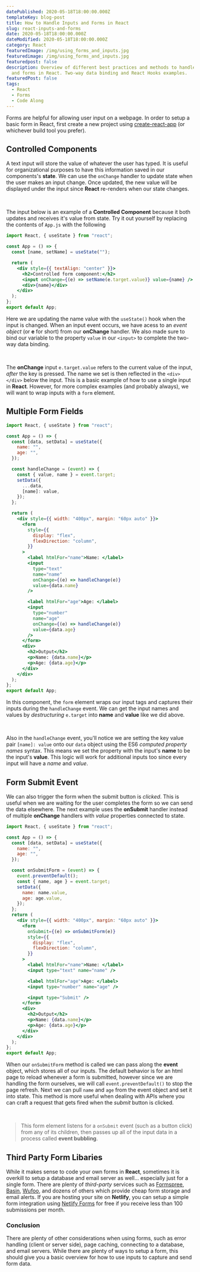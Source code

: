 ```yaml
---
datePublished: 2020-05-18T18:00:00.000Z
templateKey: blog-post
title: How to Handle Inputs and Forms in React
slug: react-inputs-and-forms
date: 2020-05-18T18:00:00.000Z
dateModified: 2020-05-18T18:00:00.000Z
category: React
featuredImage: /img/using_forms_and_inputs.jpg
featuredimage: /img/using_forms_and_inputs.jpg
featuredpost: false
description: Overview of different best practices and methods to handle inputs
  and forms in React. Two-way data binding and React Hooks examples.
featuredPost: false
tags:
  - React
  - Forms
  - Code Along
---
```

Forms are helpful for allowing user input on a webpage. In order to setup a basic form in React, first create a new project using [create-react-app](https://www.code-boost.com/create-react-app/) (or whichever build tool you prefer).

## Controlled Components

A text input will store the value of whatever the user has typed. It is useful for organizational purposes to have this information saved in our components's **state**. We can use the `onChange` handler to update state when the user makes an input change. Once updated, the new value will be displayed under the input since **React** re-renders when our state changes. 

&nbsp;  

The input below is an example of a **Controlled Component** because it both updates and receives it's value from state. Try it out yourself by replacing the contents of `App.js` with the following

```jsx
import React, { useState } from "react";

const App = () => {
  const [name, setName] = useState("");

  return (
    <div style={{ textAlign: "center" }}>
      <h2>Controlled form component:</h2>
      <input onChange={(e) => setName(e.target.value)} value={name} />
      <div>{name}</div>
    </div>
  );
};
export default App;
```

Here we are updating the name value with the `useState()` hook when the input is changed. When an input event occurs, we have acess to an *event object* (or **e** for short) from our **onChange** handler. We also made sure to bind our variable to the property `value` in our `<input>`  to complete the two-way data binding.

&nbsp;

The **onChange** input `e.target.value` refers to the current value of the input, *after* the key is pressed. The name we set is then reflected in the `<div></div>` below the input. This is a basic example of how to use a single input in **React**. However, for more complex examples (and probably always), we will want to wrap inputs with a `form` element.

## Multiple Form Fields

```jsx
import React, { useState } from "react";

const App = () => {
  const [data, setData] = useState({
    name: "",
    age: "",
  });

  const handleChange = (event) => {
    const { value, name } = event.target;
    setData({
      ...data,
      [name]: value,
    });
  };

  return (
    <div style={{ width: "400px", margin: "60px auto" }}>
      <form
        style={{
          display: "flex",
          flexDirection: "column",
        }}
      >
        <label htmlFor="name">Name: </label>
        <input
          type="text"
          name="name"
          onChange={(e) => handleChange(e)}
          value={data.name}
        />

        <label htmlFor="age">Age: </label>
        <input
          type="number"
          name="age"
          onChange={(e) => handleChange(e)}
          value={data.age}
        />
      </form>
      <div>
        <h2>Output</h2>
        <p>Name: {data.name}</p>
        <p>Age: {data.age}</p>
      </div>
    </div>
  );
};
export default App;
```

In this component, the `form` element wraps our input tags and captures their inputs during the `handleChange` event. We can get the input names and values by *destructuring* `e.target` into **name** and **value** like we did above. 

&nbsp;

Also in the `handleChange` event, you'll notice we are setting the key value pair `[name]: value` onto our `data` object using the ES6 *computed property names* syntax. This means we set the property with the input's **name** to be the input's **value**. This logic will work for additional inputs too since every input will have a *name* and *value*.

## Form Submit Event

We can also trigger the form when the submit button is *clicked*. This is useful when we are waiting for the user completes the form so we can send the data elsewhere. The next example uses the **onSubmit** handler instead of multiple **onChange** handlers with *value* properties connected to state.

```jsx
import React, { useState } from "react";

const App = () => {
  const [data, setData] = useState({
    name: "",
    age: "",
  });

  const onSubmitForm = (event) => {
    event.preventDefault();
    const { name, age } = event.target;
    setData({
      name: name.value,
      age: age.value,
    });
  };
  return (
    <div style={{ width: "400px", margin: "60px auto" }}>
      <form
        onSubmit={(e) => onSubmitForm(e)}
        style={{
          display: "flex",
          flexDirection: "column",
        }}
      >
        <label htmlFor="name">Name: </label>
        <input type="text" name="name" />

        <label htmlFor="age">Age: </label>
        <input type="number" name="age" />

        <input type="Submit" />
      </form>
      <div>
        <h2>Output</h2>
        <p>Name: {data.name}</p>
        <p>Age: {data.age}</p>
      </div>
    </div>
  );
};
export default App;
```

When our `onSubmitForm` method is called we can pass along the **event** object, which stores all of our inputs. The default behavior is for an html page to reload whenever a form is submitted, however since we are handling the form ourselves, we will call `event.preventDefault()` to stop the page refresh. Next we can pull `name` and `age` from the event object and set it into state. This method is more useful when dealing with APIs where you can craft a request that gets fired when the *submit* button is clicked.

&nbsp;

> This form element listens for a `onSubmit` event (such as a button click) from any of its children, then passes up all of the input data in a process called **event bubbling**.

## Third Party Form Libaries

While it makes sense to code your own forms in **React**, sometimes it is overkill to setup a database and email server as well... especially just for a single form. There are plenty of *third-party* services such as [Formspree](https://formspree.io/), [Basin](https://usebasin.com/), [Wufoo](https://www.wufoo.com/), and dozens of others which provide cheap form storage and email alerts. If you are hosting your site on **Netlify**, you can setup a simple form integration using [Netlify Forms](https://www.netlify.com/products/forms/) for free if you receive less than 100 submissions per month.

### Conclusion

There are plenty of other considerations when using forms, such as error handling (client or server side), page caching, connecting to a database, and email servers. While there are plenty of ways to setup a form, this should give you a basic overview for how to use inputs to capture and send form data.

